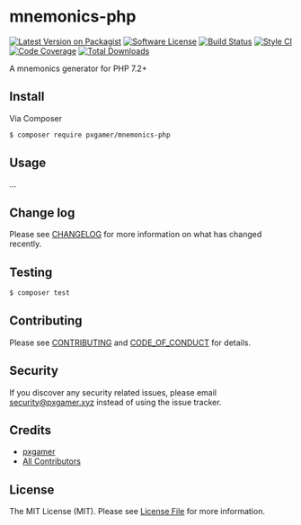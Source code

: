 # mnemonics-php

[![Latest Version on Packagist][ico-version]][link-packagist]
[![Software License][ico-license]](LICENSE.md)
[![Build Status][ico-travis]][link-travis]
[![Style CI][ico-styleci]][link-styleci]
[![Code Coverage][ico-code-quality]][link-code-quality]
[![Total Downloads][ico-downloads]][link-downloads]

A mnemonics generator for PHP 7.2+

## Install

Via Composer

```bash
$ composer require pxgamer/mnemonics-php
```

## Usage

...

## Change log

Please see [CHANGELOG](CHANGELOG.md) for more information on what has changed recently.

## Testing

```bash
$ composer test
```

## Contributing

Please see [CONTRIBUTING](.github/CONTRIBUTING.md) and [CODE_OF_CONDUCT](.github/CODE_OF_CONDUCT.md) for details.

## Security

If you discover any security related issues, please email security@pxgamer.xyz instead of using the issue tracker.

## Credits

- [pxgamer][link-author]
- [All Contributors][link-contributors]

## License

The MIT License (MIT). Please see [License File](LICENSE.md) for more information.

[ico-version]: https://img.shields.io/packagist/v/pxgamer/mnemonics-php.svg?style=flat-square
[ico-license]: https://img.shields.io/badge/license-MIT-brightgreen.svg?style=flat-square
[ico-travis]: https://img.shields.io/travis/pxgamer/mnemonics-php/master.svg?style=flat-square
[ico-styleci]: https://styleci.io/repos//shield
[ico-code-quality]: https://img.shields.io/codecov/c/github/pxgamer/mnemonics-php.svg?style=flat-square
[ico-downloads]: https://img.shields.io/packagist/dt/pxgamer/mnemonics-php.svg?style=flat-square

[link-packagist]: https://packagist.org/packages/pxgamer/mnemonics-php
[link-travis]: https://travis-ci.com/pxgamer/mnemonics-php
[link-styleci]: https://styleci.io/repos/
[link-code-quality]: https://codecov.io/gh/pxgamer/mnemonics-php
[link-downloads]: https://packagist.org/packages/pxgamer/mnemonics-php
[link-author]: https://github.com/pxgamer
[link-contributors]: ../../contributors
